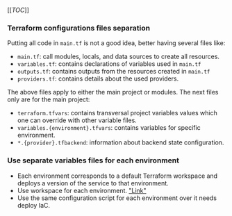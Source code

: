 [[_TOC_]]

### Terraform configurations files separation
Putting all code in `main.tf` is not a good idea, better having several files like:
>
  * `main.tf`: call modules, locals, and data sources to create all resources.
  * `variables.tf`: contains declarations of variables used in `main.tf`
  * `outputs.tf`: contains outputs from the resources created in `main.tf`
  * `providers.tf`: contains details about the used providers.
>
The above files apply to either the main project or modules. The next files only are for the main project:
>
  * `terraform.tfvars`: contains transversal project variables values which one can override with other variable files.
  * `variables.{environment}.tfvars`: contains variables for specific environment.
  * `*.{provider}.tfbackend`: information about backend state configuration.

### Use separate variables files for each environment

* Each environment corresponds to a default Terraform workspace and deploys a version of the service to that environment.
* Use workspace for each environment. ["Link"](https://www.terraform.io/language/state/workspaces)
* Use the same configuration script for each environment over it needs deploy IaC.
